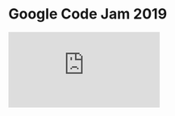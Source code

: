 # Google Code Jam 2019

![GCJ 2019 Certificate](https://github.com/Hrittik16/Google-Code-Jam-2019/blob/master/Certificate%20-%20Code%20Jam.pdf)